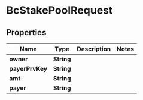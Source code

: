 
# BcStakePoolRequest

## Properties
Name | Type | Description | Notes
------------ | ------------- | ------------- | -------------
**owner** | **String** |  | 
**payerPrvKey** | **String** |  | 
**amt** | **String** |  | 
**payer** | **String** |  | 



